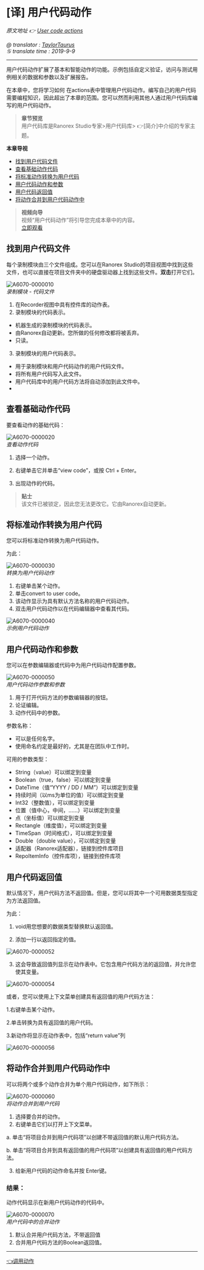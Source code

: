 # [译] 用户代码动作
*原文地址 👉 [User code actions][0]*

*@ translator : [TaylorTaurus](https://github.com/taylortaurus)*    
*♋ translate time : 2019-9-9*    

---
用户代码动作扩展了基本和智能动作的功能。示例包括自定义验证，访问与测试用例相关的数据和参数以及扩展报告。

在本章中，您将学习如何 在actions表中管理用户代码动作。编写自己的用户代码需要编程知识，因此超出了本章的范围。您可以然而利用其他人通过用户代码库编写的用户代码动作。

>**章节预览**    
用户代码库是Ranorex Studio专家>用户代码库> 👉[简介]中介绍的专家主题。


**本章导视**


- [找到用户代码文件](#找到用户代码文件)
- [查看基础动作代码](#查看基础动作代码)
- [将标准动作转换为用户代码](#将标准动作转换为用户代码)
- [用户代码动作和参数](#用户代码动作和参数)
- [用户代码返回值](#用户代码返回值)
- [将动作合并到用户代码动作中](#将动作合并到用户代码动作中)


>**视频向导**    
视频“用户代码动作”将引导您完成本章中的内容。    
[立即观看](https://www.youtube.com/embed/pq1kpyqVX4g)

## 找到用户代码文件
每个录制模块由三个文件组成。您可以在Ranorex Studio的项目视图中找到这些文件，也可以直接在项目文件夹中的硬盘驱动器上找到这些文件。**双击**打开它们。

![A6070-0000010](https://gitee.com/taylortaurus/RX_UserGuide_GitBook_Picbed/raw/master/actions/A6070-0000010.png)        
*录制模块 - 代码文件*

1. 在Recorder视图中具有控件库的动作表。
2. 录制模块的代码表示。
- 机器生成的录制模块的代码表示。
- 由Ranorex自动更新。您所做的任何修改都将被丢弃。
- 只读。
3. 录制模块的用户代码表示。
- 用于录制模块和用户代码动作的用户代码文件。
- 将所有用户代码写入此文件。
- 用户代码库中的用户代码方法将自动添加到此文件中。
- 
## 查看基础动作代码

要查看动作的基础代码：

![A6070-0000020](https://gitee.com/taylortaurus/RX_UserGuide_GitBook_Picbed/raw/master/actions/A6070-0000020.png)       
*查看动作代码*

1. 选择一个动作。

2. 右键单击它并单击“view code”，或按 Ctrl +  Enter。

3. 出现动作的代码。

>**贴士**     
该文件已被锁定，因此您无法更改它。它由Ranorex自动更新。


## 将标准动作转换为用户代码
您可以将标准动作转换为用户代码动作。

为此：

![A6070-0000030](https://gitee.com/taylortaurus/RX_UserGuide_GitBook_Picbed/raw/master/actions/A6070-0000030.png)       
*转换为用户代码动作*

1. 右键单击某个动作。
2. 单击convert to user code。
3. 该动作显示为具有默认方法名称的用户代码动作。
4. 双击用户代码动作以在代码编辑器中查看其代码。

![A6070-0000040](https://gitee.com/taylortaurus/RX_UserGuide_GitBook_Picbed/raw/master/actions/A6070-0000040.png)        
*示例用户代码动作*

## 用户代码动作和参数
您可以在参数编辑器或代码中为用户代码动作配置参数。

![A6070-0000050](https://gitee.com/taylortaurus/RX_UserGuide_GitBook_Picbed/raw/master/actions/A6070-0000050.png)     
*用户代码动作参数和参数*

1. 用于打开代码方法的参数编辑器的按钮。
2. 论证编辑。
3. 动作代码中的参数。


参数名称：

- 可以是任何名字。
- 使用命名约定是最好的，尤其是在团队中工作时。
  
可用的参数类型：

- String（value）可以绑定到变量
- Boolean（true，false）可以绑定到变量
- DateTime（值“YYYY / DD / MM”）可以绑定到变量
- 持续时间（以ms为单位的值）可以绑定到变量
- Int32（整数值），可以绑定到变量
- 位置（值中心，中间，......）可以绑定到变量
- 点（坐标值）可以绑定到变量
- Rectangle（维度值），可以绑定到变量
- TimeSpan（时间格式），可以绑定到变量
- Double（double value），可以绑定到变量
- 适配器（Ranorex适配器），链接到控件库项目
- RepoItemInfo（控件库项），链接到控件库项


## 用户代码返回值
默认情况下，用户代码方法不返回值。但是，您可以将其中一个可用数据类型指定为方法返回值。

为此：

1. void用您想要的数据类型替换默认返回值。

2. 添加一行以返回指定的值。

![A6070-0000052](https://gitee.com/taylortaurus/RX_UserGuide_GitBook_Picbed/raw/master/actions/A6070-0000052.png)

3. 这会导致返回值列显示在动作表中。它包含用户代码方法的返回值，并允许您使其变量。

![A6070-0000054](https://gitee.com/taylortaurus/RX_UserGuide_GitBook_Picbed/raw/master/actions/A6070-0000054.png)

或者，您可以使用上下文菜单创建具有返回值的用户代码方法：

1.右键单击某个动作。

2.单击转换为具有返回值的用户代码。

3.新动作将显示在动作表中，包括“return value”列

![A6070-0000056](https://gitee.com/taylortaurus/RX_UserGuide_GitBook_Picbed/raw/master/actions/A6070-0000056.png)

## 将动作合并到用户代码动作中
可以将两个或多个动作合并为单个用户代码动作，如下所示：

![A6070-0000060](https://gitee.com/taylortaurus/RX_UserGuide_GitBook_Picbed/raw/master/actions/A6070-0000060.png)        
*将动作合并到用户代码*

1. 选择要合并的动作。
2. 右键单击它们以打开上下文菜单。

a. 单击“将项目合并到用户代码项”以创建不带返回值的默认用户代码方法。

b. 单击“将项目合并到具有返回值的用户代码项”以创建具有返回值的用户代码方法。

3. 给新用户代码的动作命名并按 Enter键。


### **结果**：
动作代码显示在新用户代码动作的代码中。

![A6070-0000070](https://gitee.com/taylortaurus/RX_UserGuide_GitBook_Picbed/raw/master/actions/A6070-0000070.png)        
*用户代码中的合并动作*


1. 默认合并用户代码方法，不带返回值
2. 合并用户代码方法的Boolean返回值。

---
[👈调用动作][2]



[0]: https://www.ranorex.com/help/latest/ranorex-studio-fundamentals/actions/user-code-actions/
[1]:.\ranorex-studio-expert\user-code-library\introduction.html
[2]:.\invoking-actions.html

